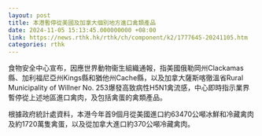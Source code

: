 ```yaml
---
layout: post
title: 本港暫停從美國及加拿大個別地方進口禽類產品
date: 2024-11-05 15:13:45.000000000 +08:00
link: https://news.rthk.hk/rthk/ch/component/k2/1777645-20241105.htm
categories: rthk
---
```


食物安全中心宣布，因應世界動物衞生組織通報，指美國俄勒岡州Clackamas縣、加利福尼亞州Kings縣和猶他州Cache縣，以及加拿大薩斯喀徹溫省Rural Municipality of Willner No. 253爆發高致病性H5N1禽流感，中心即時指示業界暫停從上述地區進口禽肉，及包括禽蛋的禽類產品。

根據政府統計處資料，本港今年首9個月從美國進口約63470公噸冰鮮和冷藏禽肉及約1720萬隻禽蛋，以及從加拿大進口約370公噸冷藏禽肉。
